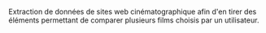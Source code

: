 Extraction de données de sites web cinématographique afin d'en tirer des éléments permettant de comparer plusieurs films choisis par un utilisateur.